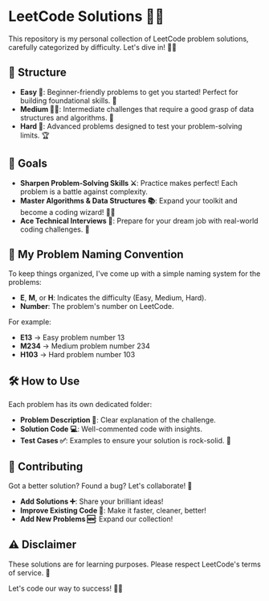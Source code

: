 # LeetCode Solutions 🚀✨

This repository is my personal collection of LeetCode problem solutions, carefully categorized by difficulty. Let's dive in! 🏊‍♂️

## 📂 Structure

* **Easy 👶**:  Beginner-friendly problems to get you started! Perfect for building foundational skills. 🧱
* **Medium 🧑‍💻**:  Intermediate challenges that require a good grasp of data structures and algorithms. 🧠
* **Hard 🤯**:  Advanced problems designed to test your problem-solving limits. 🏆

## 🎯 Goals

* **Sharpen Problem-Solving Skills ⚔️**:  Practice makes perfect! Each problem is a battle against complexity.
* **Master Algorithms & Data Structures 📚**:  Expand your toolkit and become a coding wizard! 🧙‍♂️
* **Ace Technical Interviews 💼**:  Prepare for your dream job with real-world coding challenges. 🌟

## 🧭 My Problem Naming Convention

To keep things organized, I've come up with a simple naming system for the problems:

* **E**, **M**, or **H**:  Indicates the difficulty (Easy, Medium, Hard).
* **Number**:  The problem's number on LeetCode.

For example:

* **E13** → Easy problem number 13
* **M234** → Medium problem number 234
* **H103** → Hard problem number 103

## 🛠️ How to Use

Each problem has its own dedicated folder:

* **Problem Description 📜**: Clear explanation of the challenge.
* **Solution Code 💻**: Well-commented code with insights.
* **Test Cases ✅**:  Examples to ensure your solution is rock-solid. 🧪

## 🤝 Contributing

Got a better solution? Found a bug? Let's collaborate! 🤝

* **Add Solutions ➕**:  Share your brilliant ideas!
* **Improve Existing Code 🚀**:  Make it faster, cleaner, better!
* **Add New Problems 🆕**:  Expand our collection!

## ⚠️ Disclaimer

These solutions are for learning purposes. Please respect LeetCode's terms of service. 🚫

Let's code our way to success! 🚀🎉
